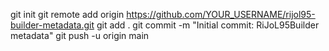 git init
git remote add origin https://github.com/YOUR_USERNAME/rijol95-builder-metadata.git
git add .
git commit -m "Initial commit: RiJoL95Builder metadata"
git push -u origin main
